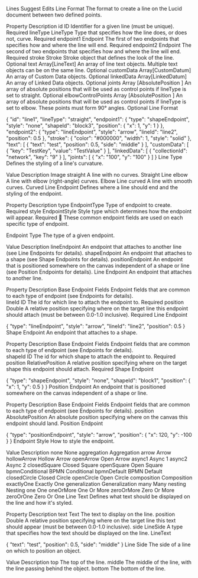 Lines
Suggest Edits
Line Format
The format to create a line on the Lucid document between two defined points.

Property	Description	
id	ID
Identifier for a given line (must be unique).	Required
lineType	LineType
Type that specifies how the line does, or does not, curve.	Required
endpoint1	Endpoint
The first of two endpoints that specifies how and where the line will end.	Required
endpoint2	Endpoint
The second of two endpoints that specifies how and where the line will end.	Required
stroke	Stroke
Stroke object that defines the look of the line.	Optional
text	Array[LineText]
An array of line text objects. Multiple text objects can be on the same line.	Optional
customData	Array[CustomDatum]
An array of Custom Data objects.	Optional
linkedData	Array[LinkedDatum]
An array of Linked Data objects.	Optional
joints	Array [AbsolutePosition ]
An array of absolute positions that will be used as control points if lineType is set to straight.	Optional
elbowControlPoints	Array [AbsolutePosition ]
An array of absolute positions that will be used as control points if lineType is set to elbow. These points must form 90° angles.	Optional
Line Format

{
    "id": "line1",
    "lineType": "straight",
    "endpoint1": {
        "type": "shapeEndpoint",
        "style": "none",
        "shapeId": "block3",
        "position": { "x": 1, "y": 1 }
    },
    "endpoint2": {
        "type": "lineEndpoint",
        "style": "arrow",
        "lineId": "line2",
        "position": 0.5
    },
    "stroke": {
        "color": "#000000",
        "width": 1,
        "style": "solid"
    },
    "text": [
        {
            "text": "test",
            "position": 0.5,
            "side": "middle"
        }
    ],
    "customData": [
        {
            "key": "TestKey",
            "value": "TestValue"
        }
    ],
    "linkedData": [
        {
            "collectionId": "network",
            "key": "9"
        }
    ],
    "joints": [
        {
            "x": "100",
            "y": "100"
        }
    ]
}
Line Type
Defines the styling of a line's curvature.

Value	Description	Image
straight	A line with no curves.	Straight Line
elbow	A line with elbow (right-angle) curves.	Elbow Line
curved	A line with smooth curves.	Curved Line
Endpoint
Defines where a line should end and the styling of the endpoint.

Property	Description	
type	EndpointType
Type of endpoint to create.	Required
style	EndpointStyle
Style type which determines how the endpoint will appear.	Required
📘
These common endpoint fields are used on each specific type of endpoint.

Endpoint Type
The type of a given endpoint.

Value	Description
lineEndpoint	An endpoint that attaches to another line (see Line Endpoints for details).
shapeEndpoint	An endpoint that attaches to a shape (see Shape Endpoints for details).
positionEndpoint	An endpoint that is positioned somewhere on the canvas independent of a shape or line (see Position Endpoints for details).
Line Endpoint
An endpoint that attaches to another line.

Property	Description	
Base Endpoint Fields	Endpoint fields that are common to each type of endpoint (see Endpoints for details).	
lineId	ID
The id for which line to attach the endpoint to.	Required
position	Double
A relative position specifying where on the target line this endpoint should attach (must be between 0.0-1.0 inclusive).	Required
Line Endpoint

{
    "type": "lineEndpoint",
    "style": "arrow",
    "lineId": "line2",
    "position": 0.5
}
Shape Endpoint
An endpoint that attaches to a shape.

Property	Description	
Base Endpoint Fields	Endpoint fields that are common to each type of endpoint (see Endpoints for details).	
shapeId	ID
The id for which shape to attach the endpoint to.	Required
position	RelativePosition
A relative position specifying where on the target shape this endpoint should attach.	Required
Shape Endpoint

{
    "type": "shapeEndpoint",
    "style": "none",
    "shapeId": "block1",
    "position": { "x": 1, "y": 0.5 }
}
Position Endpoint
An endpoint that is positioned somewhere on the canvas independent of a shape or line.

Property	Description
Base Endpoint Fields	Endpoint fields that are common to each type of endpoint (see Endpoints for details).
position	AbsolutePosition
An absolute position specifying where on the canvas this endpoint should land.
Position Endpoint

{
    "type": "positionEndpoint",
    "style": "arrow",
    "position": { "x": 120, "y": -100 }
}
Endpoint Style
How to style the endpoint.

Value	Description
none	None
aggregation	Aggregation
arrow	Arrow
hollowArrow	Hollow Arrow
openArrow	Open Arrow
async1	Async 1
async2	Async 2
closedSquare	Closed Square
openSquare	Open Square
bpmnConditional	BPMN Conditional
bpmnDefault	BPMN Default
closedCircle	Closed Circle
openCircle	Open Circle
composition	Composition
exactlyOne	Exactly One
generalization	Generalization
many	Many
nesting	Nesting
one	One
oneOrMore	One Or More
zeroOrMore	Zero Or More
zeroOrOne	Zero Or One
Line Text
Defines what text should be displayed on the line and how it's styled.

Property	Description
text	Text
The text to display on the line.
position	Double
A relative position specifying where on the target line this text should appear (must be between 0.0-1.0 inclusive).
side	LineSide
A type that specifies how the text should be displayed on the line.
LineText

{
    "text": "test",
    "position": 0.5,
    "side": "middle"
}
Line Side
The side of a line on which to position an object.

Value	Description
top	The top of the line.
middle	The middle of the line, with the line passing behind the object.
bottom	The bottom of the line.